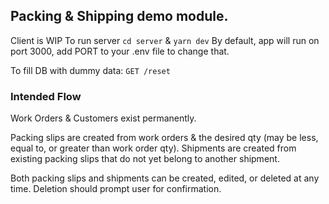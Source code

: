 ## Packing & Shipping demo module.
Client is WIP
To run server `cd server` & `yarn dev`
By default, app will run on port 3000, add PORT to your .env file to change that.

To fill DB with dummy data: `GET /reset`

### Intended Flow
Work Orders & Customers exist permanently.

Packing slips are created from work orders & the desired qty (may be less, equal to, or greater than work order qty).
Shipments are created from existing packing slips that do not yet belong to another shipment.

Both packing slips and shipments can be created, edited, or deleted at any time.
Deletion should prompt user for confirmation.